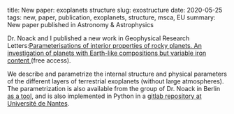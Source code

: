title: New paper: exoplanets structure
slug: exostructure
date: 2020-05-25
tags: new, paper, publication, exoplanets, structure, msca, EU
summary: New paper published in Astronomy \& Astrophysics

Dr. Noack and I published a new work in Geophysical Research Letters:[Parameterisations of interior properties of rocky planets. An investigation of planets with Earth-like compositions but variable iron content ](https://www.aanda.org/component/article?access=doi&doi=10.1051/0004-6361/202037723) (free access).

We describe and parametrize the internal structure and physical parameters of the different layers of terrestrial exoplanets (without large atmospheres). The parametrization is also available from the group of Dr. Noack in Berlin [as a tool](http://geodyn-chic.de/tools), and is also implemented in Python in a [gitlab repository at Université de Nantes](https://gitlab.univ-nantes.fr/lasbleis-m/planetstructure).